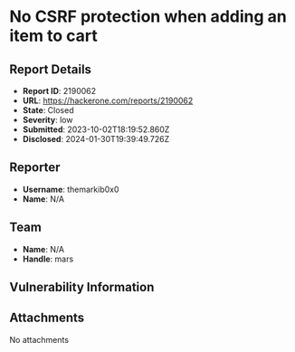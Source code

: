 # No CSRF protection when adding an item to cart

## Report Details
- **Report ID**: 2190062
- **URL**: https://hackerone.com/reports/2190062
- **State**: Closed
- **Severity**: low
- **Submitted**: 2023-10-02T18:19:52.860Z
- **Disclosed**: 2024-01-30T19:39:49.726Z

## Reporter
- **Username**: themarkib0x0
- **Name**: N/A

## Team
- **Name**: N/A
- **Handle**: mars

## Vulnerability Information


## Attachments
No attachments
